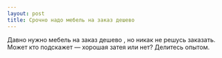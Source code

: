 ```yaml
---
layout: post 
title: Срочно надо мебель на заказ дешево ‌ 
--- 
```

Давно нужно мебель на заказ дешево ‌, но никак не решусь заказать. Может кто подскажет — хорошая затея или нет? Делитесь опытом.